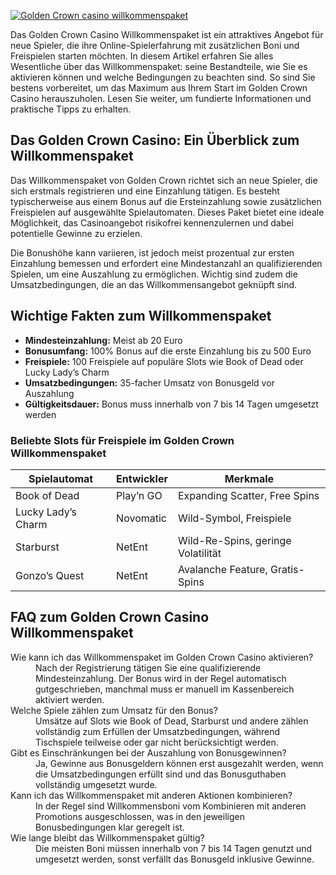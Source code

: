 [![Golden Crown casino willkommenspaket](https://123-caf.pages.dev/gitsignup.png)](https://vrmoo.ru/Bt82HjjY)

<p>Das Golden Crown Casino Willkommenspaket ist ein attraktives Angebot für neue Spieler, die ihre Online-Spielerfahrung mit zusätzlichen Boni und Freispielen starten möchten. In diesem Artikel erfahren Sie alles Wesentliche über das Willkommenspaket: seine Bestandteile, wie Sie es aktivieren können und welche Bedingungen zu beachten sind. So sind Sie bestens vorbereitet, um das Maximum aus Ihrem Start im Golden Crown Casino herauszuholen. Lesen Sie weiter, um fundierte Informationen und praktische Tipps zu erhalten.</p>  <h2>Das Golden Crown Casino: Ein Überblick zum Willkommenspaket</h2> <p>Das Willkommenspaket von Golden Crown richtet sich an neue Spieler, die sich erstmals registrieren und eine Einzahlung tätigen. Es besteht typischerweise aus einem Bonus auf die Ersteinzahlung sowie zusätzlichen Freispielen auf ausgewählte Spielautomaten. Dieses Paket bietet eine ideale Möglichkeit, das Casinoangebot risikofrei kennenzulernen und dabei potentielle Gewinne zu erzielen.</p> <p>Die Bonushöhe kann variieren, ist jedoch meist prozentual zur ersten Einzahlung bemessen und erfordert eine Mindestanzahl an qualifizierenden Spielen, um eine Auszahlung zu ermöglichen. Wichtig sind zudem die Umsatzbedingungen, die an das Willkommensangebot geknüpft sind.</p>  <h2>Wichtige Fakten zum Willkommenspaket</h2> <ul>   <li><strong>Mindesteinzahlung:</strong> Meist ab 20 Euro</li>   <li><strong>Bonusumfang:</strong> 100% Bonus auf die erste Einzahlung bis zu 500 Euro</li>   <li><strong>Freispiele:</strong> 100 Freispiele auf populäre Slots wie Book of Dead oder Lucky Lady’s Charm</li>   <li><strong>Umsatzbedingungen:</strong> 35-facher Umsatz von Bonusgeld vor Auszahlung</li>   <li><strong>Gültigkeitsdauer:</strong> Bonus muss innerhalb von 7 bis 14 Tagen umgesetzt werden</li> </ul>  <h3>Beliebte Slots für Freispiele im Golden Crown Willkommenspaket</h3> <table>   <thead>     <tr>       <th>Spielautomat</th>       <th>Entwickler</th>       <th>Merkmale</th>     </tr>   </thead>   <tbody>     <tr>       <td>Book of Dead</td>       <td>Play’n GO</td>       <td>Expanding Scatter, Free Spins</td>     </tr>     <tr>       <td>Lucky Lady’s Charm</td>       <td>Novomatic</td>       <td>Wild-Symbol, Freispiele</td>     </tr>     <tr>       <td>Starburst</td>       <td>NetEnt</td>       <td>Wild-Re-Spins, geringe Volatilität</td>     </tr>     <tr>       <td>Gonzo’s Quest</td>       <td>NetEnt</td>       <td>Avalanche Feature, Gratis-Spins</td>     </tr>   </tbody> </table>  <h2>FAQ zum Golden Crown Casino Willkommenspaket</h2> <dl>   <dt>Wie kann ich das Willkommenspaket im Golden Crown Casino aktivieren?</dt>   <dd>Nach der Registrierung tätigen Sie eine qualifizierende Mindesteinzahlung. Der Bonus wird in der Regel automatisch gutgeschrieben, manchmal muss er manuell im Kassenbereich aktiviert werden.</dd>    <dt>Welche Spiele zählen zum Umsatz für den Bonus?</dt>   <dd>Umsätze auf Slots wie Book of Dead, Starburst und andere zählen vollständig zum Erfüllen der Umsatzbedingungen, während Tischspiele teilweise oder gar nicht berücksichtigt werden.</dd>    <dt>Gibt es Einschränkungen bei der Auszahlung von Bonusgewinnen?</dt>   <dd>Ja, Gewinne aus Bonusgeldern können erst ausgezahlt werden, wenn die Umsatzbedingungen erfüllt sind und das Bonusguthaben vollständig umgesetzt wurde.</dd>    <dt>Kann ich das Willkommenspaket mit anderen Aktionen kombinieren?</dt>   <dd>In der Regel sind Willkommensboni vom Kombinieren mit anderen Promotions ausgeschlossen, was in den jeweiligen Bonusbedingungen klar geregelt ist.</dd>    <dt>Wie lange bleibt das Willkommenspaket gültig?</dt>   <dd>Die meisten Boni müssen innerhalb von 7 bis 14 Tagen genutzt und umgesetzt werden, sonst verfällt das Bonusgeld inklusive Gewinne.</dd> </dl>